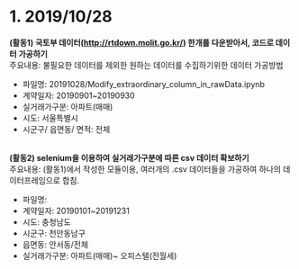# 1. 2019/10/28

**(활동1) 국토부 데이터(http://rtdown.molit.go.kr/) 한개를 다운받아서, 코드로 데이터 가공하기**
<br>
주요내용: 불필요한 데이터를 제외한 원하는 데이터를 수집하기위한 데이터 가공방법

- 파일명: 20191028/Modify_extraordinary_column_in_rawData.ipynb
- 계약일자: 20190901~20190930
- 실거래가구분: 아파트(매매)
- 시도: 서울특별시
- 시군구/ 읍면동/ 면적: 전체
<br><br>

**(활동2) selenium을 이용하여 실거래가구분에 따른 csv 데이터 확보하기**
<br>
주요내용:  (활동1)에서 작성한 모듈이용, 여러개의 .csv 데이터들을 가공하여 하나의 데이터프레임으로 합침.

- 파일명: 
- 계약일자: 20190101~20191231
- 시도: 충청남도
- 시군구: 천안동남구
- 읍면동: 안서동/전체
- 실거래가구분: 아파트(매매)~ 오피스텔(전월세)
